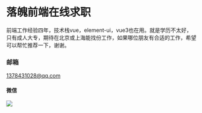 # 落魄前端在线求职

前端工作经验四年，技术栈vue，element-ui，vue3也在用。就是学历不太好，只有成人大专，期待在北京或上海能找份工作，如果哪位朋友有合适的工作，希望可以帮忙推荐一下，谢谢。

### 邮箱

1378431028@qq.com

#### 微信

<img src="/img/WeChat.png">